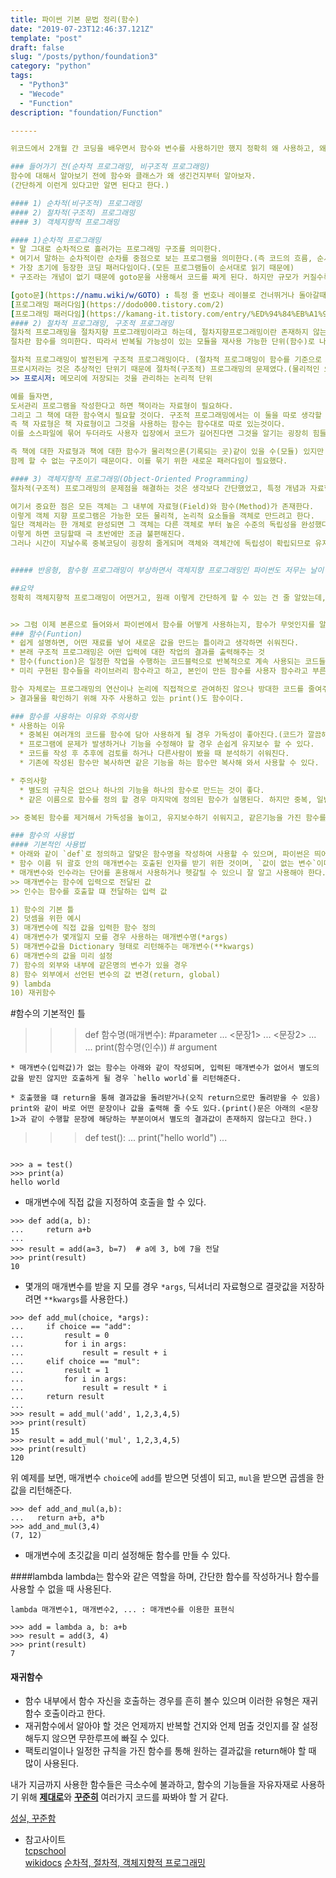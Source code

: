 ```yaml
---
title: 파이썬 기본 문법 정리(함수)
date: "2019-07-23T12:46:37.121Z"
template: "post"
draft: false
slug: "/posts/python/foundation3"
category: "python"
tags:
  - "Python3"
  - "Wecode"
  - "Function"
description: "foundation/Function"

------

위코드에서 2개월 간 코딩을 배우면서 함수와 변수를 사용하기만 했지 정확히 왜 사용하고, 왜 함수가 만들어졌고, 언제 사용해야 할 지 등은 모르고 되는데로 사용한 것 같다. 정확히 모르기 때문에 코딩이 더 안된 탓도 있는거 같아서 함수에 대해 자세히 알아보고자 한다.

### 들어가기 전(순차적 프로그래밍, 비구조적 프로그래밍)
함수에 대해서 알아보기 전에 함수와 클래스가 왜 생긴건지부터 알아보자.
(간단하게 이런게 있다고만 알면 된다고 한다.)   

#### 1) 순차적(비구조적) 프로그래밍
#### 2) 절차적(구조적) 프로그래밍
#### 3) 객체지향적 프로그래밍

#### 1)순차적 프로그래밍
* 말 그대로 순차적으로 흘러가는 프로그래밍 구조를 의미한다.  
* 여기서 말하는 순차적이란 순차를 중점으로 보는 프로그램을 의미한다.(즉 코드의 흐름, 순서에 기바한 프로그래밍이라는 것임)
* 가장 초기에 등장한 코딩 패러다임이다.(모든 프로그램들이 순서대로 읽기 때문에)  
* 구조라는 개념이 없기 때문에 goto문을 사용해서 코드를 짜게 된다. 하지만 규모가 커질수록 코딩에 집중하기 보단 서로간의 관계와 흐름만 신경쓰다가 시간만 버리고 있었다고 하며, 따라서 코드의 중복을 최대한 피하기 위해서 코드를 단위화할 방법을 모색하게 되었다.

[goto문](https://namu.wiki/w/GOTO) : 특정 줄 번호나 레이블로 건너뛰거나 돌아갈때 쓰는 명령어   
[프로그래밍 패러다임](https://dodo000.tistory.com/2)
[프로그래밍 패러다임](https://kamang-it.tistory.com/entry/%ED%94%84%EB%A1%9C%EA%B7%B8%EB%9E%98%EB%B0%8D-%ED%8C%A8%EB%9F%AC%EB%8B%A4%EC%9E%84%EC%88%9C%EC%B0%A8%EC%A0%81%EB%B9%84%EA%B5%AC%EC%A1%B0%EC%A0%81%EC%A0%88%EC%B0%A8%EC%A0%81%EA%B5%AC%EC%A1%B0%EC%A0%81%EA%B0%9D%EC%B2%B4%EC%A7%80%ED%96%A5%EC%A0%81-%ED%94%84%EB%A1%9C%EA%B7%B8%EB%9E%98%EB%B0%8D)
#### 2) 절차적 프로그래밍, 구조적 프로그래밍
절차적 프로그래밍을 절차지향 프로그래밍이라고 하는데, 절차지향프로그래밍이란 존재하지 않는다.
절차란 함수를 의미한다. 따라서 반복될 가능성이 있는 모듈을 재사용 가능한 단위(함수)로 나눈 프로그래밍이라고 할 수 있다.  

절차적 프로그래밍이 발전된게 구조적 프로그래밍이다. (절차적 프로그매밍이 함수를 기준으로 나뉜다면, 구조적 프로그래밍은 모듈을 기준으로 나뉘기 떄문에 동의어는 아니다. 하지만, 모듈은 물리적인 소스파일을 이야기하는 것이기 떄문에 완전히 다르다고 하긴 애매모호하다.)   
프로시저라는 것은 추상적인 단위기 때문에 절차적(구조적) 프로그래밍의 문제였다.(물리적인 요소(변수나 상수등의 값들을 저장하기 위한 메모리)를 관리하는 방법에 대해서 깊게 논하지 않기에 그것까지 관리하는데는 문제가 생기기 마련이다.)  
>> 프로시저: 메모리에 저장되는 것을 관리하는 논리적 단위   

예를 들자면,  
도서관리 프로그램을 작성한다고 하면 책이라는 자료형이 필요하다.
그리고 그 책에 대한 함수역시 필요할 것이다. 구조적 프로그래밍에서는 이 둘을 따로 생각할 수 밖에 없다.  
즉 책 자료형은 책 자료형이고 그것을 사용하는 함수는 함수대로 따로 있는것이다.  
이를 소스파일에 묶어 두더라도 사용자 입장에서 코드가 길어진다면 그것을 알기는 굉장히 힘들다.  

즉 책에 대한 자료형과 책에 대한 함수가 물리적으론(기록되는 곳)같이 있을 수(모듈) 있지만 논리적으로는(개념)  
함께 할 수 없는 구조이기 때문이다. 이를 묶기 위한 새로운 패러다임이 필요했다.

#### 3) 객체지향적 프로그래밍(Object-Oriented Programming)
절차적(구조적) 프로그래밍의 문제점을 해결하는 것은 생각보다 간단했었고, 특정 개념과 자료형을 함께 묶어서 관리하자 해서 탄생된 것이 객체지향 프로그래밍이다.

여기서 중요한 점은 모든 객체는 그 내부에 자료형(Field)와 함수(Method)가 존재한다.
이렇게 객체 지향 프로그램은 가능한 모든 물리적, 논리적 요소들을 객체로 만드려고 한다.  
일단 객체라는 한 개체로 완성되면 그 객체는 다른 객체로 부터 높은 수준의 독립성을 완성했다고 할 수 있다.  
이렇게 하면 코딩할때 극 초반에만 조금 불편해진다.  
그러나 시간이 지날수록 중복코딩이 굉장히 줄게되며 객체와 객체간에 독립성이 확립되므로 유지보수에 도움이된다.  


##### 반응형, 함수형 프로그래밍이 부상하면서 객체지향 프로그래밍인 파이썬도 저무는 날이 언젠가 올것이다.

##요약
정확히 객체지향적 프로그래밍이 어떤거고, 원래 이렇게 간단하게 할 수 있는 건 줄 알았는데, 함수와 클래스가 생기면서 편해졌다는 걸 느꼈고, 불편한 것들을 해소하고 편한 방식을 찾기 위해 연구하는 사람들을 응원한다.


>> 그럼 이제 본론으로 들어와서 파이썬에서 함수를 어떻게 사용하는지, 함수가 무엇인지를 알아보자.
### 함수(Funtion)
* 쉽게 설명하면, 어떤 재료를 넣어 새로운 값을 만드는 틀이라고 생각하면 쉬워진다.
* 본래 구조적 프로그래밍은 어떤 입력에 대한 작업의 결과를 출력해주는 것
* 함수(function)은 일정한 작업을 수행하는 코드블럭으로 반복적으로 계속 사용되는 코드들을 함수로 정의하여 사용하게 된다.
* 미리 구현된 함수들을 라이브러리 함수라고 하고, 본인이 만든 함수를 사용자 함수라고 부른다.

함수 자체로는 프로그래밍의 연산이나 논리에 직접적으로 관여하진 않으나 방대한 코드를 줄여주고, 유지보수를 쉽게하고, 버그가 발생할 여지를 줄여주는 것이라고 할 수 있다. 또한, 함수를 사용하지 않아도 개발을 할 수 있으나 함수를 사용하는 이유는 규모가 큰 소프트웨어를 만든다는 것이 현실적으로 어렵다.  
> 결과물을 확인하기 위해 자주 사용하고 있는 print()도 함수이다.

### 함수를 사용하는 이유와 주의사항
* 사용하는 이유     
  * 중복된 여러개의 코드를 함수에 담아 사용하게 될 경우 가독성이 좋아진다.(코드가 깔끔해지고, 어디에서 어떤 기능을 사용하는지 알아보기 쉽다.)  
  * 프로그램에 문제가 발생하거나 기능을 수정해야 할 경우 손쉽게 유지보수 할 수 있다.
  * 코드를 작성 후 추후에 검토를 하거나 다른사람이 봤을 때 분석하기 쉬워진다.
  * 기존에 작성된 함수만 복사하면 같은 기능을 하는 함수만 복사해 와서 사용할 수 있다.

* 주의사항
  * 별도의 규칙은 없으나 하나의 기능을 하나의 함수로 만드는 것이 좋다.
  * 같은 이름으로 함수를 정의 할 경우 마지막에 정의된 함수가 실행된다. 하지만 중복, 일반화가 가능하며, 디스패치 함수를 작성하여 관련된 함수의 집합에 디스패치 하면 된다.

>> 중복된 함수를 제거해서 가독성을 높이고, 유지보수하기 쉬워지고, 같은기능을 가진 함수를 다른곳에서도 사용할 수 있다. 이제 함수를 어떻게 사용하면 될지 알아보자. 

### 함수의 사용법
#### 기본적인 사용법
* 아래와 같이 `def`로 정의하고 알맞은 함수명을 작성하여 사용할 수 있으며, 파이썬은 띄어쓰기에 굉장히 민감하므로 문장 앞에는 2칸, 혹은 4칸의 공백을 두어 사용해야 한다.(파이썬 공식문서에서는 탭이나 2칸이 아닌 공백 4칸을 권장한다고 작성되어 있다.)
* 함수 이름 뒤 괄호 안의 매개변수는 호출된 인자를 받기 위한 것이며, `값이 없는 변수`이다. 이렇게 정의한 후 if, while, for문 등으로 함수에서 수행할 문장을 입력한다.(입력되는 값은 함수의 매개변수가 몇개인지에 따라 나뉘는게 보통이며(먼저 정의된 매개변수가 없을 수도 있다.)
* 매개변수와 인수라는 단어를 혼용해서 사용하거나 헷갈릴 수 있으니 잘 알고 사용해야 한다.
>> 매개변수는 함수에 입력으로 전달된 값   
>> 인수는 함수를 호출할 떄 전달하는 입력 값

1) 함수의 기본 틀  
2) 덧셈을 위한 예시  
3) 매개변수에 직접 값을 입력한 함수 정의  
4) 매개변수가 몇개일지 모를 경우 사용하는 매개변수명(*args)  
5) 매개변수값을 Dictionary 형태로 리턴해주는 매개변수(**kwargs)  
6) 매개변수의 값을 미리 설정  
7) 함수의 외부와 내부에 같은명의 변수가 있을 경우  
8) 함수 외부에서 선언된 변수의 값 변경(return, global)
9) lambda  
10) 재귀함수

```
#함수의 기본적인 틀
>>> def 함수명(매개변수): #parameter
...  <문장1>
...  <문장2>
...  ...
print(함수명(인수)) # argument
```
* 매개변수(입력값)가 없는 함수는 아래와 같이 작성되며, 입력된 매개변수가 없어서 별도의 값을 받진 않지만 호출하게 될 경우 `hello world`를 리턴해준다.

* 호출했을 떄 return을 통해 결과값을 돌려받거나(오직 return으로만 돌려받을 수 있음) print와 같이 바로 어떤 문장이나 값을 출력해 줄 수도 있다.(print()문은 아래의 <문장1>과 같이 수행할 문장에 해당하는 부분이여서 별도의 결과값이 존재하지 않는다고 한다.) 
```
>>> def test():
...  print("hello world")
...
```

>>> a = test()
>>> print(a)
hello world
```

* 매개변수에 직접 값을 지정하여 호출을 할 수 있다. 
```
>>> def add(a, b):
...     return a+b
...
>>> result = add(a=3, b=7)  # a에 3, b에 7을 전달
>>> print(result)
10
```
* 몇개의 매개변수를 받을 지 모를 경우 `*args`, 딕셔너리 자료형으로 결괏값을 저장하려면 `**kwargs`를 사용한다.)

```
>>> def add_mul(choice, *args): 
...     if choice == "add": 
...         result = 0 
...         for i in args: 
...             result = result + i 
...     elif choice == "mul": 
...         result = 1 
...         for i in args: 
...             result = result * i 
...     return result 
... 
>>> result = add_mul('add', 1,2,3,4,5)
>>> print(result)
15
>>> result = add_mul('mul', 1,2,3,4,5)
>>> print(result)
120
```

위 예제를 보면, 매개변수 `choice`에 `add`를 받으면 덧셈이 되고, `mul`을 받으면 곱셈을 한 값을 리턴해준다.

```
>>> def add_and_mul(a,b):
...   return a+b, a*b
>>> add_and_mul(3,4)
(7, 12)
```

* 매개변수에 초깃값을 미리 설정해둔 함수를 만들 수 있다.

####lambda
lambda는 함수와 같은 역할을 하며, 간단한 함수를 작성하거나 함수를 사용할 수 없을 때 사용된다.

```
lambda 매개변수1, 매개변수2, ... : 매개변수를 이용한 표현식

>>> add = lambda a, b: a+b
>>> result = add(3, 4)
>>> print(result)
7
```

#### 재귀함수
* 함수 내부에서 함수 자신을 호출하는 경우를 흔히 볼수 있으며 이러한 유형은 재귀함수 호출이라고 한다.
* 재귀함수에서 알아야 할 것은 언제까지 반복할 건지와 언제 멈출 것인지를 잘 설정해두지 않으면 무한루프에 빠질 수 있다.
* 팩토리얼이나 일정한 규칙을 가진 함수를 통해 원하는 결과값을 return해야 할 때 많이 사용된다.


내가 지금까지 사용한 함수들은 극소수에 불과하고, 함수의 기능들을 자유자재로 사용하기 위해 <u>**제대로**</u>와 <u>**꾸준히**</u> 여러가지 코드를 짜봐야 할 거 같다. 

[성실, 꾸준함](https://jolggu.tistory.com/63)   


* 참고사이트  
[tcpschool](http://tcpschool.com/cpp/cpp_function_basic)  
[wikidocs](https://wikidocs.net/24)
[순차적, 절차적, 객체지향적 프로그래밍](https://kamang-it.tistory.com/entry/%ED%94%84%EB%A1%9C%EA%B7%B8%EB%9E%98%EB%B0%8D-%ED%8C%A8%EB%9F%AC%EB%8B%A4%EC%9E%84%EC%88%9C%EC%B0%A8%EC%A0%81%EB%B9%84%EA%B5%AC%EC%A1%B0%EC%A0%81%EC%A0%88%EC%B0%A8%EC%A0%81%EA%B5%AC%EC%A1%B0%EC%A0%81%EA%B0%9D%EC%B2%B4%EC%A7%80%ED%96%A5%EC%A0%81-%ED%94%84%EB%A1%9C%EA%B7%B8%EB%9E%98%EB%B0%8D)